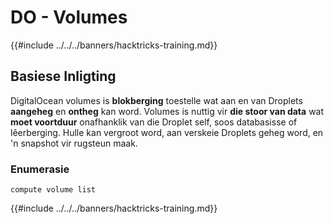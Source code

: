 # DO - Volumes

{{#include ../../../banners/hacktricks-training.md}}

## Basiese Inligting

DigitalOcean volumes is **blokberging** toestelle wat aan en van Droplets **aangeheg** en **ontheg** kan word. Volumes is nuttig vir **die stoor van data** wat **moet voortduur** onafhanklik van die Droplet self, soos databasisse of lêerberging. Hulle kan vergroot word, aan verskeie Droplets geheg word, en 'n snapshot vir rugsteun maak.

### Enumerasie
```
compute volume list
```
{{#include ../../../banners/hacktricks-training.md}}
